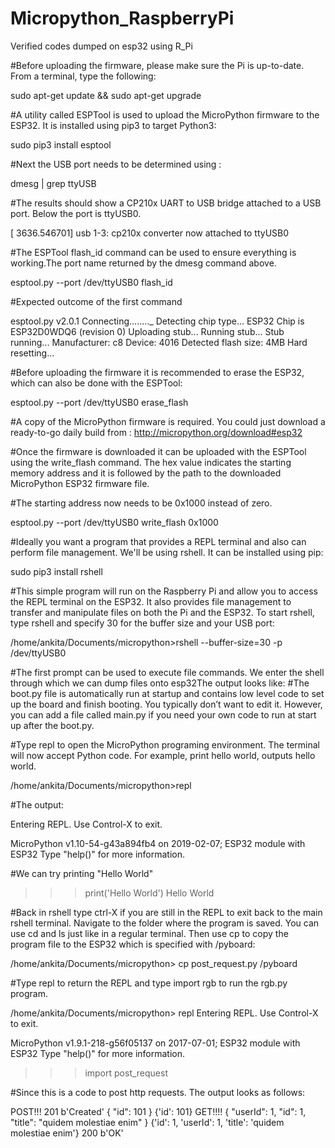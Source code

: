 # Micropython_RaspberryPi
Verified codes dumped on esp32 using R_Pi

#Before uploading the firmware, please make sure the Pi is up-to-date.  From a terminal, type the following:

sudo apt-get update && sudo apt-get upgrade

#A utility called ESPTool is used to upload the MicroPython firmware to the ESP32.  It is installed using pip3 to target Python3:

sudo pip3 install esptool

#Next the USB port needs to be determined using :

dmesg | grep ttyUSB

#The results should show a CP210x UART to USB bridge attached to a USB port.  Below the port is ttyUSB0.

[ 3636.546701] usb 1-3: cp210x converter now attached to ttyUSB0

#The ESPTool flash_id command can be used to ensure everything is working.The port name returned by the dmesg command above.

esptool.py --port /dev/ttyUSB0 flash_id

#Expected outcome of the first command

esptool.py v2.0.1
Connecting........_
Detecting chip type... ESP32
Chip is ESP32D0WDQ6 (revision 0)
Uploading stub...
Running stub...
Stub running...
Manufacturer: c8
Device: 4016
Detected flash size: 4MB
Hard resetting...

#Before uploading the firmware it is recommended to erase the ESP32, which can also be done with the ESPTool:

esptool.py --port /dev/ttyUSB0 erase_flash

#A copy of the MicroPython firmware is required.  You could just download a ready-to-go daily build from :
http://micropython.org/download#esp32


#Once the firmware is downloaded it can be uploaded with the ESPTool using the write_flash command.  The hex value indicates the starting memory address and it is followed by the path to the downloaded MicroPython ESP32 firmware file.

#The starting address now needs to be 0x1000 instead of zero.

esptool.py --port /dev/ttyUSB0 write_flash 0x1000 <path to firmware file>

#Ideally you want a program that provides a REPL terminal and also can perform file management.  We'll be using rshell.  It can be installed using pip:

sudo pip3 install rshell

#This simple program will run on the Raspberry Pi and allow you to access the REPL terminal on the ESP32.  It also provides file management to transfer and manipulate files on both the Pi and the ESP32.  To start rshell, type rshell and specify 30 for the buffer size and your USB port:

/home/ankita/Documents/micropython>rshell --buffer-size=30 -p /dev/ttyUSB0 

#The first prompt can be used to execute file commands. We enter the shell through which we can dump files onto esp32The output looks like:  #The boot.py file is automatically run at startup and contains low level code to set up the board and finish booting.  You typically don’t want to edit it.  However, you can add a file called main.py if you need your own code to run at start up after the boot.py.

#Type repl to open the MicroPython programing environment.  The terminal will now accept Python code.  For example, print hello world, outputs hello world.

/home/ankita/Documents/micropython>repl

#The output:

Entering REPL. Use Control-X to exit.
>
MicroPython v1.10-54-g43a894fb4 on 2019-02-07; ESP32 module with ESP32
Type "help()" for more information.
>>>

#We can try printing "Hello World"
>>> print('Hello World')
Hello World

#Back in rshell type ctrl-X if you are still in the REPL to exit back to the main rshell terminal.  Navigate to the folder where the program is saved.  You can use cd and ls just like in a regular terminal.  Then use cp to copy the program file to the ESP32 which is specified with /pyboard:

/home/ankita/Documents/micropython> cp post_request.py /pyboard

#Type repl to return the REPL and type import rgb to run the rgb.py program.

/home/ankita/Documents/micropython> repl
Entering REPL. Use Control-X to exit.
>
MicroPython v1.9.1-218-g56f05137 on 2017-07-01; ESP32 module with ESP32
Type "help()" for more information.
>>> 
>>> import post_request

#Since this is a code to post http requests. The output looks as follows:

POST!!!
201
b'Created'
{
  "id": 101
}
{'id': 101}
GET!!!!
{
  "userId": 1,
  "id": 1,
  "title": "quidem molestiae enim"
}
{'id': 1, 'userId': 1, 'title': 'quidem molestiae enim'}
200
b'OK'




